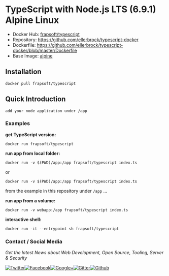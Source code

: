 # TypeScript with Node.js LTS (6.9.1) Alpine Linux

- Docker Hub: [frapsoft/typescript](https://hub.docker.com/r/frapsoft/typescript/)
- Repository: <https://github.com/ellerbrock/typescript-docker>
- Dockerfile: <https://github.com/ellerbrock/typescript-docker/blob/master/Dockerfile>
- Base Image: [alpine](https://hub.docker.com/_/alpine/)

## Installation

`docker pull frapsoft/typescript`

## Quick Introduction

    add your node application under /app

### Examples

**get TypeScript version:**

`docker run frapsoft/typescript`

**run app from local folder:**

`docker run -v $(PWD)/app:/app frapsoft/typescript index.ts`

or

`docker run -v $(PWD)/app:/app frapsoft/typescript index.ts`

from the example in this repository under `/app` ...

**run app from a volume:**

`docker run -v webapp:/app frapsoft/typescript index.ts`

**interactive shell:**

`docker run -it --entrypoint sh frapsoft/typescript`

### Contact / Social Media

_Get the latest News about Web Development, Open Source, Tooling, Server & Security_

[![Twitter](https://github.frapsoft.com/social/twitter.png)](https://twitter.com/frapsoft/)[![Facebook](https://github.frapsoft.com/social/facebook.png)](https://www.facebook.com/frapsoft/)[![Google+](https://github.frapsoft.com/social/google-plus.png)](https://plus.google.com/116540931335841862774)[![Gitter](https://github.frapsoft.com/social/gitter.png)](https://gitter.im/frapsoft/frapsoft/)[![Github](https://github.frapsoft.com/social/github.png)](https://github.com/ellerbrock/)
